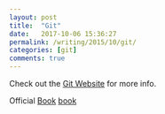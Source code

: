 ```yaml
---
layout: post
title:  "Git"
date:   2017-10-06 15:36:27
permalink: /writing/2015/10/git/
categories: [git]
comments: true
---
```

Check out the [Git Website][git] for more info.

Official [Book] [book]

[git]:  https://git-scm.com/
[book]: https://git-scm.com/book/en/v2